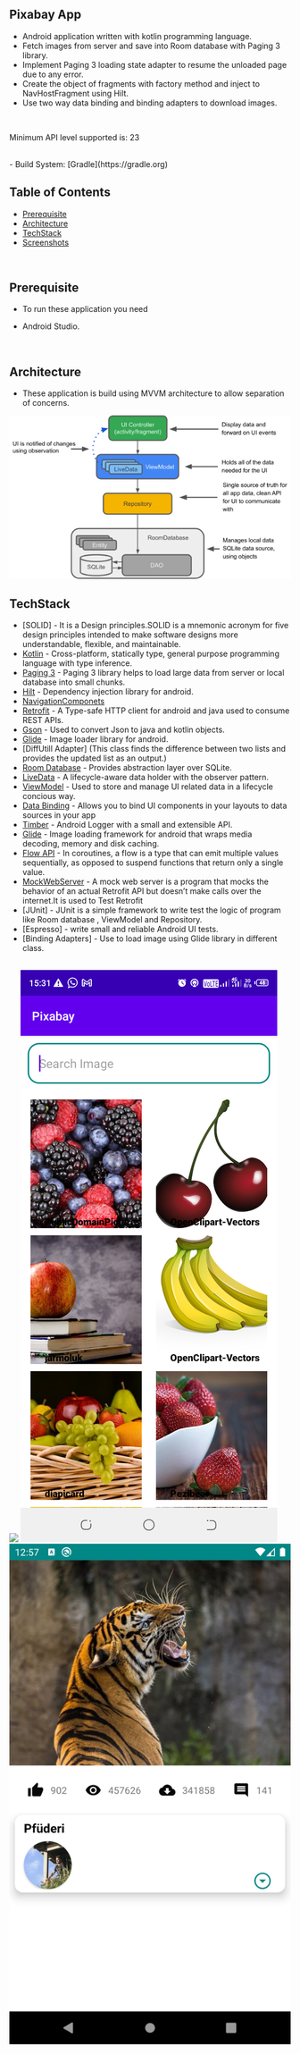 ## Pixabay App
- Android  application written with kotlin programming language.
- Fetch images from server and save into Room database with Paging 3 library.
- Implement Paging 3 loading state adapter to resume the unloaded page due to any error.
- Create the object of fragments with factory method and inject to NavHostFragment using Hilt.
- Use two way data binding and binding adapters to download images.
<br>

Minimum API level supported is: 23

<br>
- Build System: [Gradle](https://gradle.org)

## Table of Contents
-  [Prerequisite](#prerequisite)
-  [Architecture](#architecture)
-  [TechStack](#techstack)
-  [Screenshots](#screenshots)
<br>

## Prerequisite
- To run these application you need 
* Android Studio.
<br>

## Architecture
- These application is build using MVVM architecture to allow separation of concerns.
<img src="assets/architecture.png">
<br>

## TechStack
 * [SOLID] - It is a Design principles.SOLID is a mnemonic acronym for five design principles intended to make software designs more understandable, flexible, and maintainable.
 * [Kotlin](https://developer.android.com/kotlin) - Cross-platform, statically type, general purpose programming language with type inference.
 * [Paging 3](https://developer.android.com/topic/libraries/architecture/paging/v3-overview) - Paging 3 library helps to load large data from server or local database into small chunks.
 * [Hilt](https://developer.android.com/training/dependency-injection/hilt-android) - Dependency injection library for android.
 * [NavigationComponets](https://developer.android.com/guide/navigation/navigation-getting-started) 
 * [Retrofit](https://square.github.io/retrofit/) - A Type-safe HTTP client for android and java used to consume REST APIs.
 * [Gson](https://github.com/google/gson) - Used to convert Json to java and kotlin objects.
 * [Glide](https://github.com/bumptech/glide) - Image loader library for android.
 * [DiffUtill Adapter]  (This class finds the difference between two lists and provides the updated list as an output.)
 * [Room Database](https://developer.android.com/training/data-storage/room) -  Provides abstraction layer over SQLite.
 * [LiveData](https://developer.android.com/topic/libraries/architecture/livedata) - A lifecycle-aware data holder with the observer pattern.
 * [ViewModel](https://developer.android.com/topic/libraries/architecture/viewmodel) - Used to store and manage UI related data in a lifecycle concious way.
 * [Data Binding](https://developer.android.com/topic/libraries/data-binding) - Allows you to bind UI components in your layouts to data sources in your app 
 * [Timber](https://github.com/JakeWharton/timber) - Android Logger with a small and extensible API.
 * [Glide](https://github.com/bumptech/glide) - Image loading framework for android that wraps media decoding, memory and disk caching.
 * [Flow API](https://kotlinlang.org/docs/flow.html#sequences) - In coroutines, a flow is a type that can emit multiple values sequentially, as opposed to suspend functions that return only a single value.
 * [MockWebServer](https://kotlintesting.com/testing-retrofit-calls) - A mock web server is a program that mocks the behavior of an actual Retrofit API  but doesn’t make calls over the internet.It is used to Test Retrofit
 * [JUnit] - JUnit is a simple framework to write test the logic of program like Room database  , ViewModel and Repository.
 * [Espresso] - write small and reliable Android UI tests.
 * [Binding Adapters] - Use to load image using  Glide library in different class.
<br>

<img src="assets/fruit.png">
<img src="assets/fruits.png">
<img src="assets/detail.png">

